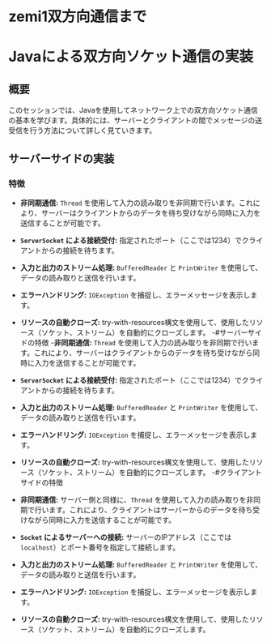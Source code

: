 # zemi1双方向通信まで


# Javaによる双方向ソケット通信の実装

## 概要
このセッションでは、Javaを使用してネットワーク上での双方向ソケット通信の基本を学びます。具体的には、サーバーとクライアントの間でメッセージの送受信を行う方法について詳しく見ていきます。

## サーバーサイドの実装

### 特徴
- **非同期通信:** `Thread` を使用して入力の読み取りを非同期で行います。これにより、サーバーはクライアントからのデータを待ち受けながら同時に入力を送信することが可能です。
- **`ServerSocket` による接続受付:** 指定されたポート（ここでは1234）でクライアントからの接続を待ちます。
- **入力と出力のストリーム処理:** `BufferedReader` と `PrintWriter` を使用して、データの読み取りと送信を行います。
- **エラーハンドリング:** `IOException` を捕捉し、エラーメッセージを表示します。
- **リソースの自動クローズ:** try-with-resources構文を使用して、使用したリソース（ソケット、ストリーム）を自動的にクローズします。
-#サーバーサイドの特徴
-**非同期通信:** `Thread` を使用して入力の読み取りを非同期で行います。これにより、サーバーはクライアントからのデータを待ち受けながら同時に入力を送信することが可能です。
- **`ServerSocket` による接続受付:** 指定されたポート（ここでは1234）でクライアントからの接続を待ちます。
- **入力と出力のストリーム処理:** `BufferedReader` と `PrintWriter` を使用して、データの読み取りと送信を行います。
- **エラーハンドリング:** `IOException` を捕捉し、エラーメッセージを表示します。
- **リソースの自動クローズ:** try-with-resources構文を使用して、使用したリソース（ソケット、ストリーム）を自動的にクローズします。
-#クライアントサイドの特徴

- **非同期通信:** サーバー側と同様に、`Thread` を使用して入力の読み取りを非同期で行います。これにより、クライアントはサーバーからのデータを待ち受けながら同時に入力を送信することが可能です。
- **`Socket` によるサーバーへの接続:** サーバーのIPアドレス（ここでは`localhost`）とポート番号を指定して接続します。
- **入力と出力のストリーム処理:** `BufferedReader` と `PrintWriter` を使用して、データの読み取りと送信を行います。
- **エラーハンドリング:** `IOException` を捕捉し、エラーメッセージを表示します。
- **リソースの自動クローズ:** try-with-resources構文を使用して、使用したリソース（ソケット、ストリーム）を自動的にクローズします。
